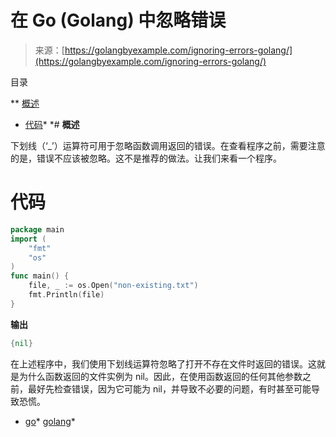 <!--yml

category: 未分类

date: 2024-10-13 06:25:20

-->

# 在 Go (Golang) 中忽略错误

> 来源：[https://golangbyexample.com/ignoring-errors-golang/](https://golangbyexample.com/ignoring-errors-golang/)

目录

**   [概述](#Overview "Overview")

+   [代码](#Code "Code")*  *# **概述**

下划线（‘_’）运算符可用于忽略函数调用返回的错误。在查看程序之前，需要注意的是，错误不应该被忽略。这不是推荐的做法。让我们来看一个程序。

# **代码**

```go
package main
import (
    "fmt"
    "os"
)
func main() {
    file, _ := os.Open("non-existing.txt")
    fmt.Println(file)
}
```

**输出**

```go
{nil}
```

在上述程序中，我们使用下划线运算符忽略了打开不存在文件时返回的错误。这就是为什么函数返回的文件实例为 nil。因此，在使用函数返回的任何其他参数之前，最好先检查错误，因为它可能为 nil，并导致不必要的问题，有时甚至可能导致恐慌。

+   [go](https://golangbyexample.com/tag/go/)*   [golang](https://golangbyexample.com/tag/golang/)*
